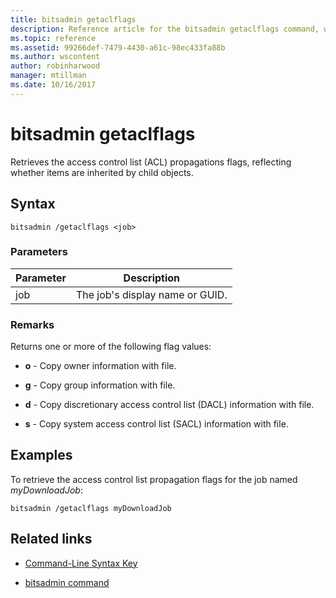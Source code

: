 ```yaml
---
title: bitsadmin getaclflags
description: Reference article for the bitsadmin getaclflags command, which retrieves the access control list (ACL) propagations flags.
ms.topic: reference
ms.assetid: 99266def-7479-4430-a61c-98ec433fa88b
ms.author: wscontent
author: robinharwood
manager: mtillman
ms.date: 10/16/2017
---
```


# bitsadmin getaclflags

Retrieves the access control list (ACL) propagations flags, reflecting whether items are inherited by child objects.

## Syntax

```
bitsadmin /getaclflags <job>
```

### Parameters

| Parameter | Description |
| --------- | ----------- |
| job | The job's display name or GUID. |

### Remarks

Returns one or more of the following flag values:

- **o** - Copy owner information with file.

- **g** - Copy group information with file.

- **d** - Copy discretionary access control list (DACL) information with file.

- **s** - Copy system access control list (SACL) information with file.

## Examples

To retrieve the access control list propagation flags for the job named *myDownloadJob*:

```
bitsadmin /getaclflags myDownloadJob
```

## Related links

- [Command-Line Syntax Key](command-line-syntax-key.md)

- [bitsadmin command](bitsadmin.md)
